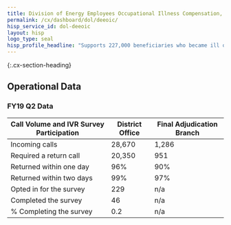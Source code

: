 ```yaml
---
title: Division of Energy Employees Occupational Illness Compensation, Office of Worker Compensation Programs - Department of Labor - CX CAP Goal Dashboard
permalink: /cx/dashboard/dol/deeoic/
hisp_service_id: dol-deeoic
layout: hisp
logo_type: seal
hisp_profile_headline: "Supports 227,000 beneficiaries who became ill or injured on the job"
---
```



{:.cx-section-heading}
## Operational Data

### FY19 Q2 Data

| Call Volume and IVR Survey Participation | District Office | Final Adjudication Branch |
|------------------------------------------|-----------------|---------------------------|
| Incoming calls                           | 28,670          | 1,286                     |
| Required a return call                   | 20,350          | 951                       |
| Returned within one day                  | 96%             | 90%                       |
| Returned within two days                 | 99%             | 97%                       |
| Opted in for the survey                  | 229             | n/a                       |
| Completed the survey                     | 46              | n/a                       |
| % Completing the survey                  | 0.2             | n/a                       |
